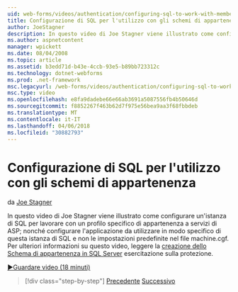 ```yaml
---
uid: web-forms/videos/authentication/configuring-sql-to-work-with-membership-schemas
title: Configurazione di SQL per l'utilizzo con gli schemi di appartenenza | Documenti Microsoft
author: JoeStagner
description: In questo video di Joe Stagner viene illustrato come configurare un'istanza di SQL per lavorare con un profilo specifico di appartenenza a servizi di ASP; come configurare l'applicazione...
ms.author: aspnetcontent
manager: wpickett
ms.date: 08/04/2008
ms.topic: article
ms.assetid: b3edd71d-b43e-4ccb-93e5-b89bb723312c
ms.technology: dotnet-webforms
ms.prod: .net-framework
msc.legacyurl: /web-forms/videos/authentication/configuring-sql-to-work-with-membership-schemas
msc.type: video
ms.openlocfilehash: e8fa9dadebe66e66ab3691a5087556fb4b50646d
ms.sourcegitcommit: f8852267f463b62d7f975e56bea9aa3f68fbbdeb
ms.translationtype: MT
ms.contentlocale: it-IT
ms.lasthandoff: 04/06/2018
ms.locfileid: "30882793"
---
```

<a name="configuring-sql-to-work-with-membership-schemas"></a>Configurazione di SQL per l'utilizzo con gli schemi di appartenenza
====================
da [Joe Stagner](https://github.com/JoeStagner)

In questo video di Joe Stagner viene illustrato come configurare un'istanza di SQL per lavorare con un profilo specifico di appartenenza a servizi di ASP; nonché configurare l'applicazione da utilizzare in modo specifico di questa istanza di SQL e non le impostazioni predefinite nel file machine.cgf. Per ulteriori informazioni su questo video, leggere la [creazione dello Schema di appartenenza in SQL Server](../../overview/older-versions-security/membership/creating-the-membership-schema-in-sql-server-vb.md) esercitazione sulla protezione.

[&#9654;Guardare video (18 minuti)](https://channel9.msdn.com/Blogs/ASP-NET-Site-Videos/configuring-sql-to-work-with-membership-schemas)

> [!div class="step-by-step"]
> [Precedente](understanding-aspnet-memberships.md)
> [Successivo](changing-membership-settings-in-the-default-membership-schema.md)
